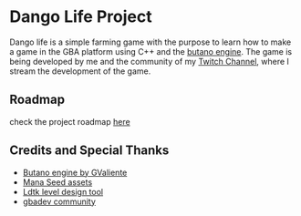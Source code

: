 # Dango Life Project
Dango life is a simple farming game with the purpose to learn how to make a game in the GBA platform using C++ and the [butano engine](https://github.com/GValiente/butano). The game is being developed by me and the community of my [Twitch Channel](https://twitch.tv/carrascodev), where I stream the development of the game.

## Roadmap
check the project roadmap [here](https://henriquecarrasco.notion.site/Dango-Life-4cf8f60f9c7f407f862ac9e916233e44)

## Credits and Special Thanks
- [Butano engine by GValiente](https://github.com/GValiente/butano)
- [Mana Seed assets](https://seliel-the-shaper.itch.io/)
- [Ldtk level design tool](https://ldtk.io/)
- [gbadev community](https://discord.com/invite/gbadev)
